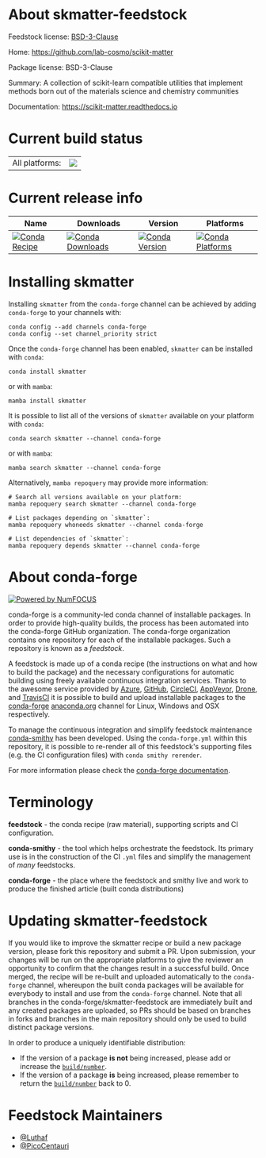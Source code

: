 About skmatter-feedstock
========================

Feedstock license: [BSD-3-Clause](https://github.com/conda-forge/skmatter-feedstock/blob/main/LICENSE.txt)

Home: https://github.com/lab-cosmo/scikit-matter

Package license: BSD-3-Clause

Summary: A collection of scikit-learn compatible utilities that implement methods born out of the materials science and chemistry communities

Documentation: https://scikit-matter.readthedocs.io

Current build status
====================


<table><tr><td>All platforms:</td>
    <td>
      <a href="https://dev.azure.com/conda-forge/feedstock-builds/_build/latest?definitionId=18991&branchName=main">
        <img src="https://dev.azure.com/conda-forge/feedstock-builds/_apis/build/status/skmatter-feedstock?branchName=main">
      </a>
    </td>
  </tr>
</table>

Current release info
====================

| Name | Downloads | Version | Platforms |
| --- | --- | --- | --- |
| [![Conda Recipe](https://img.shields.io/badge/recipe-skmatter-green.svg)](https://anaconda.org/conda-forge/skmatter) | [![Conda Downloads](https://img.shields.io/conda/dn/conda-forge/skmatter.svg)](https://anaconda.org/conda-forge/skmatter) | [![Conda Version](https://img.shields.io/conda/vn/conda-forge/skmatter.svg)](https://anaconda.org/conda-forge/skmatter) | [![Conda Platforms](https://img.shields.io/conda/pn/conda-forge/skmatter.svg)](https://anaconda.org/conda-forge/skmatter) |

Installing skmatter
===================

Installing `skmatter` from the `conda-forge` channel can be achieved by adding `conda-forge` to your channels with:

```
conda config --add channels conda-forge
conda config --set channel_priority strict
```

Once the `conda-forge` channel has been enabled, `skmatter` can be installed with `conda`:

```
conda install skmatter
```

or with `mamba`:

```
mamba install skmatter
```

It is possible to list all of the versions of `skmatter` available on your platform with `conda`:

```
conda search skmatter --channel conda-forge
```

or with `mamba`:

```
mamba search skmatter --channel conda-forge
```

Alternatively, `mamba repoquery` may provide more information:

```
# Search all versions available on your platform:
mamba repoquery search skmatter --channel conda-forge

# List packages depending on `skmatter`:
mamba repoquery whoneeds skmatter --channel conda-forge

# List dependencies of `skmatter`:
mamba repoquery depends skmatter --channel conda-forge
```


About conda-forge
=================

[![Powered by
NumFOCUS](https://img.shields.io/badge/powered%20by-NumFOCUS-orange.svg?style=flat&colorA=E1523D&colorB=007D8A)](https://numfocus.org)

conda-forge is a community-led conda channel of installable packages.
In order to provide high-quality builds, the process has been automated into the
conda-forge GitHub organization. The conda-forge organization contains one repository
for each of the installable packages. Such a repository is known as a *feedstock*.

A feedstock is made up of a conda recipe (the instructions on what and how to build
the package) and the necessary configurations for automatic building using freely
available continuous integration services. Thanks to the awesome service provided by
[Azure](https://azure.microsoft.com/en-us/services/devops/), [GitHub](https://github.com/),
[CircleCI](https://circleci.com/), [AppVeyor](https://www.appveyor.com/),
[Drone](https://cloud.drone.io/welcome), and [TravisCI](https://travis-ci.com/)
it is possible to build and upload installable packages to the
[conda-forge](https://anaconda.org/conda-forge) [anaconda.org](https://anaconda.org/)
channel for Linux, Windows and OSX respectively.

To manage the continuous integration and simplify feedstock maintenance
[conda-smithy](https://github.com/conda-forge/conda-smithy) has been developed.
Using the ``conda-forge.yml`` within this repository, it is possible to re-render all of
this feedstock's supporting files (e.g. the CI configuration files) with ``conda smithy rerender``.

For more information please check the [conda-forge documentation](https://conda-forge.org/docs/).

Terminology
===========

**feedstock** - the conda recipe (raw material), supporting scripts and CI configuration.

**conda-smithy** - the tool which helps orchestrate the feedstock.
                   Its primary use is in the construction of the CI ``.yml`` files
                   and simplify the management of *many* feedstocks.

**conda-forge** - the place where the feedstock and smithy live and work to
                  produce the finished article (built conda distributions)


Updating skmatter-feedstock
===========================

If you would like to improve the skmatter recipe or build a new
package version, please fork this repository and submit a PR. Upon submission,
your changes will be run on the appropriate platforms to give the reviewer an
opportunity to confirm that the changes result in a successful build. Once
merged, the recipe will be re-built and uploaded automatically to the
`conda-forge` channel, whereupon the built conda packages will be available for
everybody to install and use from the `conda-forge` channel.
Note that all branches in the conda-forge/skmatter-feedstock are
immediately built and any created packages are uploaded, so PRs should be based
on branches in forks and branches in the main repository should only be used to
build distinct package versions.

In order to produce a uniquely identifiable distribution:
 * If the version of a package **is not** being increased, please add or increase
   the [``build/number``](https://docs.conda.io/projects/conda-build/en/latest/resources/define-metadata.html#build-number-and-string).
 * If the version of a package **is** being increased, please remember to return
   the [``build/number``](https://docs.conda.io/projects/conda-build/en/latest/resources/define-metadata.html#build-number-and-string)
   back to 0.

Feedstock Maintainers
=====================

* [@Luthaf](https://github.com/Luthaf/)
* [@PicoCentauri](https://github.com/PicoCentauri/)

